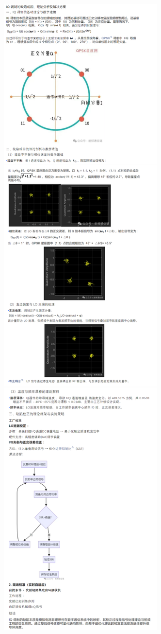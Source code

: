 ![](https://raw.githubusercontent.com/LeroyK111/pictureBed/master/20250620132219.png)
![](https://raw.githubusercontent.com/LeroyK111/pictureBed/master/20250620132240.png)
![](https://raw.githubusercontent.com/LeroyK111/pictureBed/master/20250620132259.png)




